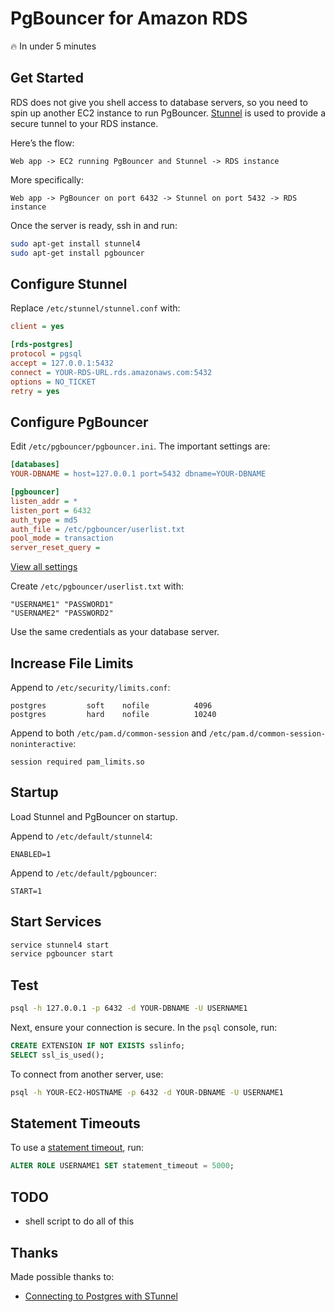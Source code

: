 # PgBouncer for Amazon RDS

:fire: In under 5 minutes

## Get Started

RDS does not give you shell access to database servers, so you need to spin up another EC2 instance to run PgBouncer. [Stunnel](http://en.wikipedia.org/wiki/Stunnel) is used to provide a secure tunnel to your RDS instance.

Here’s the flow:

```
Web app -> EC2 running PgBouncer and Stunnel -> RDS instance
```

More specifically:

```
Web app -> PgBouncer on port 6432 -> Stunnel on port 5432 -> RDS instance
```

Once the server is ready, ssh in and run:

```sh
sudo apt-get install stunnel4
sudo apt-get install pgbouncer
```

## Configure Stunnel

Replace `/etc/stunnel/stunnel.conf` with:

```ini
client = yes

[rds-postgres]
protocol = pgsql
accept = 127.0.0.1:5432
connect = YOUR-RDS-URL.rds.amazonaws.com:5432
options = NO_TICKET
retry = yes
```

## Configure PgBouncer

Edit `/etc/pgbouncer/pgbouncer.ini`. The important settings are:

```ini
[databases]
YOUR-DBNAME = host=127.0.0.1 port=5432 dbname=YOUR-DBNAME

[pgbouncer]
listen_addr = *
listen_port = 6432
auth_type = md5
auth_file = /etc/pgbouncer/userlist.txt
pool_mode = transaction
server_reset_query =
```

[View all settings](http://pgbouncer.projects.pgfoundry.org/doc/config.html)

Create `/etc/pgbouncer/userlist.txt` with:

```
"USERNAME1" "PASSWORD1"
"USERNAME2" "PASSWORD2"
```

Use the same credentials as your database server.

## Increase File Limits

Append to `/etc/security/limits.conf`:

```
postgres         soft    nofile          4096
postgres         hard    nofile          10240
```

Append to both `/etc/pam.d/common-session` and `/etc/pam.d/common-session-noninteractive`:

```
session required pam_limits.so
```

## Startup

Load Stunnel and PgBouncer on startup.

Append to `/etc/default/stunnel4`:

```
ENABLED=1
```

Append to `/etc/default/pgbouncer`:

```
START=1
```

## Start Services

```sh
service stunnel4 start
service pgbouncer start
```

## Test

```sh
psql -h 127.0.0.1 -p 6432 -d YOUR-DBNAME -U USERNAME1
```

Next, ensure your connection is secure. In the `psql` console, run:

```sql
CREATE EXTENSION IF NOT EXISTS sslinfo;
SELECT ssl_is_used();
```

To connect from another server, use:

```sh
psql -h YOUR-EC2-HOSTNAME -p 6432 -d YOUR-DBNAME -U USERNAME1
```

## Statement Timeouts

To use a [statement timeout](http://www.postgresql.org/docs/9.4/static/runtime-config-client.html#GUC-STATEMENT-TIMEOUT), run:

```sql
ALTER ROLE USERNAME1 SET statement_timeout = 5000;
```

## TODO

- shell script to do all of this

## Thanks

Made possible thanks to:

- [Connecting to Postgres with STunnel](https://helveticode.com/2014/01/11/rds-postgresql-with-stunnel/)
